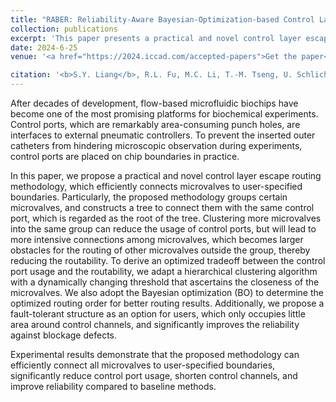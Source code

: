 ```yaml
---
title: "RABER: Reliability-Aware Bayesian-Optimization-based Control Layer Escape Routing for Flow-based Microfluidics"
collection: publications
excerpt: 'This paper presents a practical and novel control layer escape routing methodology, which can efficiently connects microvalves to user-specified boundaries. This is very helpful to help designers place ports on boundaries of designs, thereby benefitting experiments. Moover, this is also supportive to integrate our MUX works into users' circuits.'
date: 2024-6-25
venue: '<a href="https://2024.iccad.com/accepted-papers">Get the paper</a> The 43rd ACM/IEEE International Conference on Computer-Aided Design (<b>ICCAD</b>)'

citation: '<b>S.Y. Liang</b>, R.L. Fu, M.C. Li, T.-M. Tseng, U. Schlichtmann, T.-Y. Ho, "RABER: Reliability-Aware Bayesian-Optimization-based Control Layer Escape Routing for Flow-based Microfluidics," The 43rd ACM/IEEE International Conference on Computer-Aided Design (<b>ICCAD</b>), 2024.'
---
```


After decades of development, flow-based microfluidic biochips have become one of the most promising platforms for biochemical experiments.
Control ports, which are remarkably area-consuming punch holes, are interfaces to external pneumatic controllers.
To prevent the inserted outer catheters from hindering microscopic observation during experiments, control ports are placed on chip boundaries in practice.

In this paper, we propose a practical and novel control layer escape routing methodology, which efficiently connects microvalves to user-specified boundaries.
Particularly, the proposed methodology groups certain microvalves, and constructs a tree to connect them with the same control port, which is regarded as the root of the tree.
Clustering more microvalves into the same group can reduce the usage of control ports, but will lead to more intensive connections among microvalves, which becomes larger obstacles for the routing of other microvalves outside the group, thereby reducing the routability.
To derive an optimized tradeoff between the control port usage and the routability, we adapt a hierarchical clustering algorithm with a dynamically changing threshold that ascertains the closeness of the microvalves.
We also adopt the Bayesian optimization (BO) to determine the optimized routing order for better routing results.
Additionally, we propose a fault-tolerant structure as an option for users, which only occupies little area around control channels, and significantly improves the reliability against blockage defects.

Experimental results demonstrate that the proposed methodology can efficiently connect all microvalves to user-specified boundaries, significantly reduce control port usage, shorten control channels, and improve reliability compared to baseline methods.
